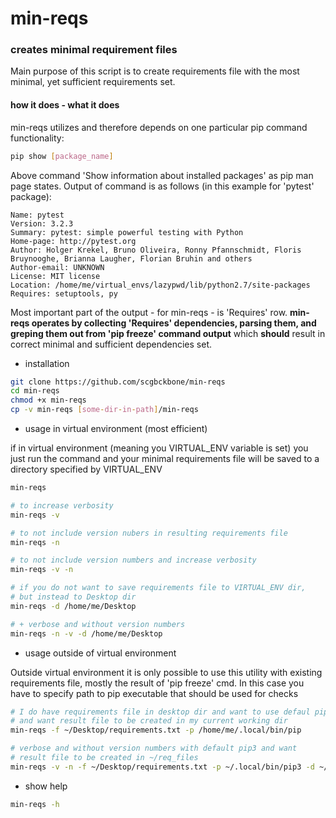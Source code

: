 # min-reqs

### creates minimal requirement files

Main purpose of this script is to create requirements file with the most 
minimal, yet sufficient requirements set.

#### how it does - what it does

min-reqs utilizes and therefore depends on one particular pip command functionality:
```bash
pip show [package_name]
```
Above command 'Show information about installed packages' as pip man page states.
Output of command is as follows (in this example for 'pytest' package):
```
Name: pytest
Version: 3.2.3
Summary: pytest: simple powerful testing with Python
Home-page: http://pytest.org
Author: Holger Krekel, Bruno Oliveira, Ronny Pfannschmidt, Floris Bruynooghe, Brianna Laugher, Florian Bruhin and others
Author-email: UNKNOWN
License: MIT license
Location: /home/me/virtual_envs/lazypwd/lib/python2.7/site-packages
Requires: setuptools, py
```
Most important part of the output - for min-reqs - is 'Requires' row.
**min-reqs operates by collecting 'Requires' dependencies, parsing them, 
and greping them out from 'pip freeze' command output** which **should** result 
in correct minimal and sufficient dependencies set. 


* installation
```bash
git clone https://github.com/scgbckbone/min-reqs
cd min-reqs
chmod +x min-reqs
cp -v min-reqs [some-dir-in-path]/min-reqs
```


* usage in virtual environment (most efficient)

if in virtual environment (meaning you VIRTUAL_ENV variable is set)
you just run the command and your minimal requirements file will be saved 
to a directory specified by VIRTUAL_ENV
```bash
min-reqs

# to increase verbosity
min-reqs -v

# to not include version nubers in resulting requirements file
min-reqs -n

# to not include version numbers and increase verbosity
min-reqs -v -n

# if you do not want to save requirements file to VIRTUAL_ENV dir,
# but instead to Desktop dir
min-reqs -d /home/me/Desktop

# + verbose and without version numbers
min-reqs -n -v -d /home/me/Desktop
```

* usage outside of virtual environment

Outside virtual environment it is only possible to use this utility
with existing requirements file, mostly the result of 'pip freeze' cmd.
In this case you have to specify path to pip executable that should be used
for checks
```bash
# I do have requirements file in desktop dir and want to use defaul pip
# and want result file to be created in my current working dir
min-reqs -f ~/Desktop/requirements.txt -p /home/me/.local/bin/pip

# verbose and without version numbers with default pip3 and want 
# result file to be created in ~/req_files
min-reqs -v -n -f ~/Desktop/requirements.txt -p ~/.local/bin/pip3 -d ~/req_files
```

* show help
```bash
min-reqs -h
```